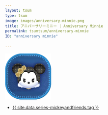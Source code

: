 ```yaml
---
layout: tsum
type: tsum
image: images/anniversary-minnie.png
title: アニバーサリーミニー | Anniversary Minnie
permalink: tsumtsum/anniversary-minnie
ID: "anniversary minnie"

---
```

<img class="ui image" src="../images/anniversary-minnie.png">


* <a href="{{ site.data.series-mickeyandfriends.url }}" class="brand item">{{ site.data.series-mickeyandfriends.tag }}</a>
